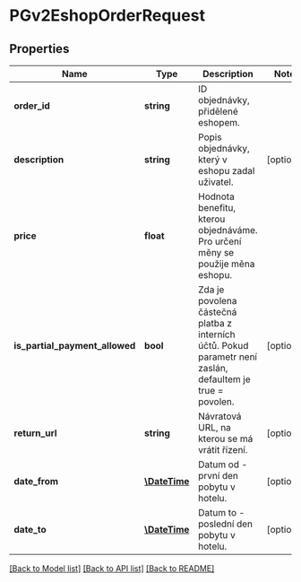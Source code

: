 # PGv2EshopOrderRequest

## Properties
Name | Type | Description | Notes
------------ | ------------- | ------------- | -------------
**order_id** | **string** | ID objednávky, přidělené eshopem. | 
**description** | **string** | Popis objednávky, který v eshopu zadal uživatel. | [optional] 
**price** | **float** | Hodnota benefitu, kterou objednáváme. Pro určení měny se použije měna eshopu. | 
**is_partial_payment_allowed** | **bool** | Zda je povolena částečná platba z interních účtů. Pokud parametr není zaslán, defaultem je true &#x3D; povolen. | [optional] 
**return_url** | **string** | Návratová URL, na kterou se má vrátit řízení. | [optional] 
**date_from** | [**\DateTime**](\DateTime.md) | Datum od - první den pobytu v hotelu. | [optional] 
**date_to** | [**\DateTime**](\DateTime.md) | Datum to - poslední den pobytu v hotelu. | [optional] 

[[Back to Model list]](../../README.md#documentation-for-models) [[Back to API list]](../../README.md#documentation-for-api-endpoints) [[Back to README]](../../README.md)

